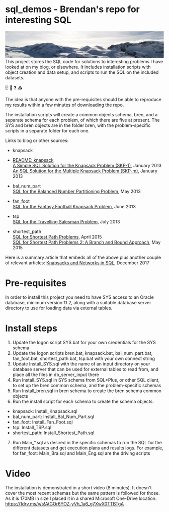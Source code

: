 # sql_demos - Brendan's repo for interesting SQL<div id="topOfVisibleArea"></div>
<img src="mountains.png">
This project stores the SQL code for solutions to interesting problems I have looked at on my blog,
or elsewhere. It includes installation scripts with object creation and data setup, and scripts to
run the SQL on the included datasets.

:file_cabinet: :slot_machine: :question: :outbox_tray:

The idea is that anyone with the pre-requisites should be able to reproduce my results within a few 
minutes of downloading the repo.

The installation scripts will create a common objects schema, bren, and a separate schema for each
problem, of which there are five at present. The SYS and bren objects are in the folder bren, with
the problem-specific scripts in a separate folder for each one.

Links to blog or other sources:

- knapsack<br />
- [README: knapsack](knapsack/README.md)<br />
<a href="http://aprogrammerwrites.eu/?p=560" target="_blank">A Simple SQL Solution for the Knapsack Problem (SKP-1)</a>, January 2013<br />
<a href="http://aprogrammerwrites.eu/?p=635" target="_blank">An SQL Solution for the Multiple Knapsack Problem (SKP-m)</a>, January 2013

- bal_num_part<br />
<a href="http://aprogrammerwrites.eu/?p=803" target="_blank">SQL for the Balanced Number Partitioning Problem</a>, May 2013

- fan_foot<br />
<a href="http://aprogrammerwrites.eu/?p=878" target="_blank">SQL for the Fantasy Football Knapsack Problem</a>, June 2013

- tsp<br />
<a href="http://aprogrammerwrites.eu/?p=896" target="_blank">SQL for the Travelling Salesman Problem</a>, July 2013

- shortest_path<br />
<a href="http://aprogrammerwrites.eu/?p=1391" target="_blank">SQL for Shortest Path Problems</a>, April 2015<br />
<a href="http://aprogrammerwrites.eu/?p=1415" target="_blank">SQL for Shortest Path Problems 2: A Branch and Bound Approach</a>, May 2015

Here is a summary article that embeds all of the above plus another couple of relevant articles: <a href="http://aprogrammerwrites.eu/?p=2232" target="_blank">Knapsacks and Networks in SQL</a>, December 2017

Pre-requisites
==============
In order to install this project you need to have SYS access to an Oracle database, minimum version
11.2, along with a suitable database server directory to use for loading data via external tables.

Install steps
=============
        
1. Update the logon script SYS.bat for your own credentials for the SYS schema
2. Update the logon scripts bren.bat, knapsack.bat, bal_num_part.bat, fan_foot.bat,
shortest_path.bat, tsp.bat with your own connect string
3. Update Install_SYS.sql with the name of an input directory on your database server that
can be used for external tables to read from, and place all the files in db_server_input there
4. Run Install_SYS.sql in SYS schema from SQL*Plus, or other SQL client, to set up the bren
common schema, and the problem-specific schemas
5. Run Install_bren.sql in bren schema to create the bren schema common objects
6. Run the install script for each schema to create the schema objects:
- knapsack:      Install_Knapsack.sql
- bal_num_part:  Install_Bal_Num_Part.sql
- fan_foot:      Install_Fan_Foot.sql
- tsp:           Install_TSP.sql
- shortest_path: Install_Shortest_Path.sql
7. Run Main_*.sql as desired in the specific schemas to run the SQL for the different datasets and
get execution plans and results logs. For example, for fan_foot: Main_Bra.sql and Main_Eng.sql are
the driving scripts

Video
=====
The installation is demonstrated in a short video (8 minutes). It doesn't cover the most recent schemas but the same pattern is followed for those. As it is 170MB in size I placed it in a
shared Microsoft One-Drive location:
https://1drv.ms/v/s!AtGOr6YOZ-yVh_1a6_g7XwX0TTBTgA